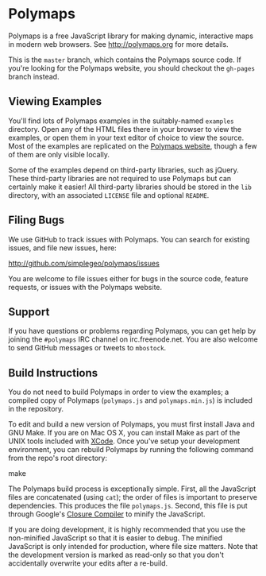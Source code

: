 # Polymaps

Polymaps is a free JavaScript library for making dynamic, interactive maps in
modern web browsers. See <http://polymaps.org> for more details.

This is the `master` branch, which contains the Polymaps source code. If
you're looking for the Polymaps website, you should checkout the `gh-pages`
branch instead.

## Viewing Examples

You'll find lots of Polymaps examples in the suitably-named `examples`
directory. Open any of the HTML files there in your browser to view the
examples, or open them in your text editor of choice to view the source. Most
of the examples are replicated on the [Polymaps website](http://polymaps.org),
though a few of them are only visible locally.

Some of the examples depend on third-party libraries, such as jQuery. These
third-party libraries are not required to use Polymaps but can certainly make
it easier! All third-party libraries should be stored in the `lib` directory,
with an associated `LICENSE` file and optional `README`.

## Filing Bugs

We use GitHub to track issues with Polymaps. You can search for existing
issues, and file new issues, here:

  <http://github.com/simplegeo/polymaps/issues>

You are welcome to file issues either for bugs in the source code, feature
requests, or issues with the Polymaps website.

## Support

If you have questions or problems regarding Polymaps, you can get help by
joining the `#polymaps` IRC channel on irc.freenode.net. You are also welcome
to send GitHub messages or tweets to `mbostock`.

## Build Instructions

You do not need to build Polymaps in order to view the examples; a compiled
copy of Polymaps (`polymaps.js` and `polymaps.min.js`) is included in the
repository.

To edit and build a new version of Polymaps, you must first install Java and
GNU Make. If you are on Mac OS X, you can install Make as part of the UNIX
tools included with
[XCode](http://developer.apple.com/technologies/xcode.html). Once you've setup
your development environment, you can rebuild Polymaps by running the
following command from the repo's root directory:

   make

The Polymaps build process is exceptionally simple. First, all the JavaScript
files are concatenated (using `cat`); the order of files is important to
preserve dependencies. This produces the file `polymaps.js`. Second, this file
is put through Google's [Closure
Compiler](http://code.google.com/closure/compiler/) to minify the JavaScript.

If you are doing development, it is highly recommended that you use the
non-minified JavaScript so that it is easier to debug. The minified JavaScript
is only intended for production, where file size matters. Note that the
development version is marked as read-only so that you don't accidentally
overwrite your edits after a re-build.
